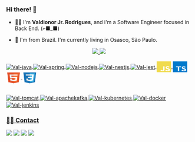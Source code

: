 ### Hi there! 👋

- 👦🏽 I'm **Valdionor Jr. Rodrigues**, and i'm a Software Engineer focused in Back End. (⌐■_■)

- 🏡 I'm from Brazil. I'm currently living in Osasco, São Paulo.


<div align="center">
  <a href="https://github.com/valdionorjunior">
  <img height="180em" src="https://github-readme-stats.vercel.app/api?username=valdionorjunior&show_icons=true&theme=chartreuse-dark&include_all_commits=true&count_private=true"/>
    <img height="180em" src="https://github-readme-stats.vercel.app/api/top-langs/?username=valdionorjunior&layout=compact&langs_count=7&theme=chartreuse-dark"/>
</div>
  
<div style="display: inline_block"><br>
  <img align="center" alt="Val-java" height="40" width="60" src="https://raw.githubusercontent.com/jmnote/z-icons/master/svg/java.svg">
  <img align="center" alt="Val-spring" height="50" width="60" src="https://cdn.jsdelivr.net/gh/devicons/devicon/icons/spring/spring-original-wordmark.svg">
  <img align="center" alt="Val-nodejs" height="70" width="80" src="https://cdn.jsdelivr.net/gh/devicons/devicon/icons/nodejs/nodejs-original-wordmark.svg">
  <img align="center" alt="Val-nestjs" height="70" width="80" src="https://cdn.jsdelivr.net/gh/devicons/devicon/icons/nestjs/nestjs-plain-wordmark.svg">
  <img align="center" alt="Val-jest" height="30" width="50" src="https://cdn.jsdelivr.net/gh/devicons/devicon/icons/jest/jest-plain.svg">
  <img align="center" alt="Val-Js" height="30" width="40" src="https://raw.githubusercontent.com/devicons/devicon/master/icons/javascript/javascript-plain.svg">
  <img align="center" alt="Val-Ts" height="30" width="40" src="https://raw.githubusercontent.com/devicons/devicon/master/icons/typescript/typescript-plain.svg">
  <img align="center" alt="Val-HTML" height="30" width="40" src="https://raw.githubusercontent.com/devicons/devicon/master/icons/html5/html5-original.svg">
  <img align="center" alt="Val-CSS" height="30" width="40" src="https://raw.githubusercontent.com/devicons/devicon/master/icons/css3/css3-original.svg">
  
  ##
  
  <img align="center" alt="Val-tomcat" height="50" width="70" src="https://cdn.jsdelivr.net/gh/devicons/devicon/icons/tomcat/tomcat-original.svg">
  <img align="center" alt="Val-apachekafka" height="60" width="80" src="https://cdn.jsdelivr.net/gh/devicons/devicon/icons/apachekafka/apachekafka-original-wordmark.svg">
  <img align="center" alt="Val-kubernetes" height="40" width="40" src="https://github.com/jmnote/z-icons/blob/master/svg/kubernetes.svg">
  <img align="center" alt="Val-docker" height="50" width="70" src="https://cdn.jsdelivr.net/gh/devicons/devicon/icons/docker/docker-original-wordmark.svg">
  <img align="center" alt="Val-jenkins" height="50" width="70" src="https://cdn.jsdelivr.net/gh/devicons/devicon/icons/jenkins/jenkins-original.svg">
</div>
  
 ### 👨👩 Contact
  
<div> 
  <a href="https://www.linkedin.com/in/valdionor-junior-rodrigues-gil-12a80598" target="_blank"><img src="https://img.shields.io/badge/LinkedIn-0077B5?style=for-the-badge&logo=linkedin&logoColor=white" target="_blank"></a> 
    <a href="https://www.facebook.com/juninhoow.rodrigues" target="_blank"><img src="https://img.shields.io/badge/Facebook-1877F2?style=for-the-badge&logo=facebook&logoColor=white" target="_blank"></a>  
      <a href="mailto:evildiono@gmail.com" target="_blank"><img src="https://img.shields.io/badge/Gmail-D14836?style=for-the-badge&logo=gmail&logoColor=white" target="_blank"></a>
      <a href="mailto:valdionorjunior@outlook.com" target="_blank"><img src="https://img.shields.io/badge/Microsoft_Outlook-0078D4?style=for-the-badge&logo=microsoft-outlook&logoColor=white" target="_blank"></a> 
 
<!--   ![Snake animation](https://github.com/rafaballerini/rafaballerini/blob/output/github-contribution-grid-snake.svg) -->
 
</div>
  
<!--
**valdionorjunior/valdionorjunior** is a ✨ _special_ ✨ repository because its `README.md` (this file) appears on your GitHub profile.

Here are some ideas to get you started:

- 🔭 I’m currently working on ...
- 🌱 I’m currently learning ...
- 👯 I’m looking to collaborate on ...
- 🤔 I’m looking for help with ...
- 💬 Ask me about ...
- 📫 How to reach me: ...
- 😄 Pronouns: ...
- ⚡ Fun fact: ...
-->
